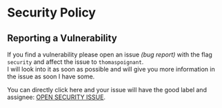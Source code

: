 # Security Policy

## Reporting a Vulnerability
If you find a vulnerability please open an issue *(bug report)* with the flag `security` and affect the issue to `thomaspoignant`.  
I will look into it as soon as possible and will give you more information in the issue as soon I have some.

You can directly click here and your issue will have the good label and assignee: [OPEN SECURITY ISSUE](https://github.com/thomaspoignant/go-feature-flag-relay-proxy/issues/new?assignees=thomaspoignant&labels=security&template=bug.md).
